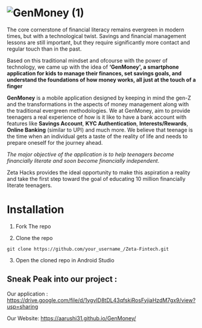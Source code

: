 # ![GenMoney (1)](https://user-images.githubusercontent.com/72685035/129370875-7ac21c9f-a8b0-4bf6-b32d-07c17d2e3552.jpg)

The core cornerstone of financial literacy remains evergreen in modern times, but with a technological twist. Savings and financial management lessons are still important, but they require significantly more contact and regular touch than in the past.

Based on this traditional mindset and ofcourse with the power of technology, we came up with the idea of **‘GenMoney', a smartphone application for kids to manage their finances, set savings goals, and understand the foundations of how money works, all just at the touch of a finger**

**GenMoney** is a mobile application designed by keeping in mind the gen-Z and the transformations in the aspects of money management along with the traditional 
evergreen methodologies. We at GenMoney, aim to provide teenagers a real experience of how is it like to have a bank account with features like **Savings Account**, 
**KYC Authentication**, **Interests/Rewards**, **Online Banking** (similar to UPI) and much more. 
We believe that teenage is the time when an individual gets a taste of the reality of life and needs to prepare oneself for the journey ahead. 

*The major objective of the application is to help teenagers become financially literate and soon become financially independent*. 

Zeta Hacks provides the ideal opportunity to make this aspiration a reality and take the first step toward the goal of educating 10 million financially literate teenagers.

# Installation 

1. Fork The repo 

2. Clone the repo 
```
git clone https://github.com/your_username_/Zeta-Fintech.git
```
3. Open the cloned repo in Android Studio 

## Sneak Peak into our project : 
Our application : https://drive.google.com/file/d/1ygvID8tDL43qfskiRosFyjiaHzdM7gx9/view?usp=sharing

Our Website: https://aarushi31.github.io/GenMoney/





